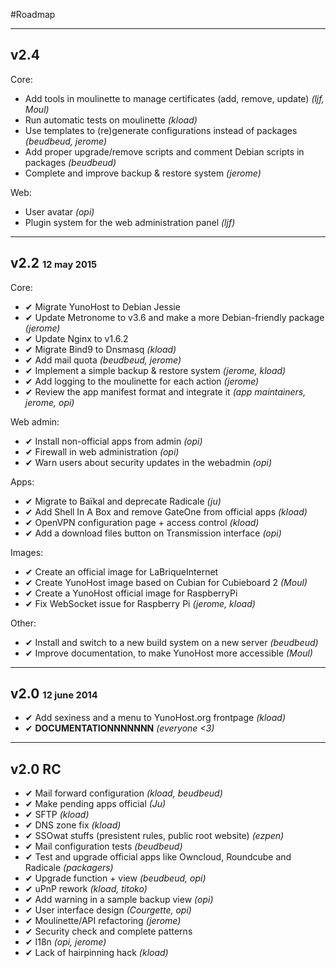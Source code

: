 #Roadmap

---

## v2.4
Core:
* Add tools in moulinette to manage certificates (add, remove, update) *(ljf, Moul)*
* Run automatic tests on moulinette *(kload)*
* Use templates to (re)generate configurations instead of packages *(beudbeud, jerome)*
* Add proper upgrade/remove scripts and comment Debian scripts in packages *(beudbeud)*
* Complete and improve backup & restore system *(jerome)*

Web:
* User avatar *(opi)*
* Plugin system for the web administration panel *(ljf)*

---

## v2.2 <small><small>12 may 2015</small></small>

Core:
* ✔ Migrate YunoHost to Debian Jessie
* ✔ Update Metronome to v3.6 and make a more Debian-friendly package *(jerome)*
* ✔ Update Nginx to v1.6.2
* ✔ Migrate Bind9 to Dnsmasq *(kload)*
* ✔ Add mail quota *(beudbeud, jerome)*
* ✔ Implement a simple backup & restore system *(jerome, kload)*
* ✔ Add logging to the moulinette for each action *(jerome)*
* ✔ Review the app manifest format and integrate it *(app maintainers, jerome, opi)*

Web admin:
* ✔ Install non-official apps from admin *(opi)*
* ✔ Firewall in web administration *(opi)*
* ✔ Warn users about security updates in the webadmin *(opi)*

Apps:
* ✔ Migrate to Baïkal and deprecate Radicale *(ju)*
* ✔ Add Shell In A Box and remove GateOne from official apps *(kload)*
* ✔ OpenVPN configuration page + access control *(kload)*
* ✔ Add a download files button on Transmission interface *(opi)*

Images:
* ✔ Create an official image for LaBriqueInternet
* ✔ Create YunoHost image based on Cubian for Cubieboard 2 *(Moul)*
* ✔ Create a YunoHost official image for RaspberryPi
* ✔ Fix WebSocket issue for Raspberry Pi *(jerome, kload)*

Other:
* ✔ Install and switch to a new build system on a new server *(beudbeud)*
* ✔ Improve documentation, to make YunoHost more accessible *(Moul)*

---

## v2.0 <small><small>12 june 2014</small></small>
* ✔ Add sexiness and a menu to YunoHost.org frontpage *(kload)*
* ✔ **DOCUMENTATIONNNNNNN** *(everyone <3)*

---

## v2.0 RC

* ✔ Mail forward configuration *(kload, beudbeud)*
* ✔ Make pending apps official *(Ju)*
* ✔ SFTP *(kload)*
* ✔ DNS zone fix *(kload)*
* ✔ SSOwat stuffs (presistent rules, public root website) *(ezpen)*
* ✔ Mail configuration tests *(beudbeud)*
* ✔ Test and upgrade official apps like Owncloud, Roundcube and Radicale *(packagers)*
* ✔ Upgrade function + view *(beudbeud, opi)*
* ✔ uPnP rework *(kload, titoko)*
* ✔ Add warning in a sample backup view *(opi)*
* ✔ User interface design *(Courgette, opi)*
* ✔ Moulinette/API refactoring *(jerome)*
* ✔ Security check and complete patterns
* ✔ I18n *(opi, jerome)*
* ✔ Lack of hairpinning hack *(kload)*